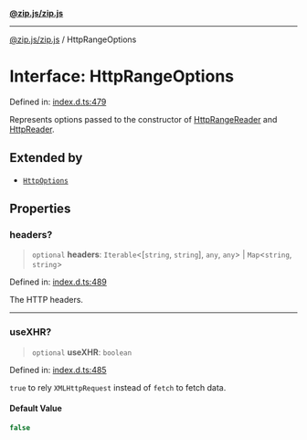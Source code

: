 [**@zip.js/zip.js**](../README.md)

***

[@zip.js/zip.js](../globals.md) / HttpRangeOptions

# Interface: HttpRangeOptions

Defined in: [index.d.ts:479](https://github.com/gildas-lormeau/zip.js/blob/c6ab5788eadb09dbc23208b1e438b2eec4ffa531/index.d.ts#L479)

Represents options passed to the constructor of [HttpRangeReader](../classes/HttpRangeReader.md) and [HttpReader](../classes/HttpReader.md).

## Extended by

- [`HttpOptions`](HttpOptions.md)

## Properties

### headers?

> `optional` **headers**: `Iterable`\<\[`string`, `string`\], `any`, `any`\> \| `Map`\<`string`, `string`\>

Defined in: [index.d.ts:489](https://github.com/gildas-lormeau/zip.js/blob/c6ab5788eadb09dbc23208b1e438b2eec4ffa531/index.d.ts#L489)

The HTTP headers.

***

### useXHR?

> `optional` **useXHR**: `boolean`

Defined in: [index.d.ts:485](https://github.com/gildas-lormeau/zip.js/blob/c6ab5788eadb09dbc23208b1e438b2eec4ffa531/index.d.ts#L485)

`true` to rely `XMLHttpRequest` instead of `fetch` to fetch data.

#### Default Value

```ts
false
```
